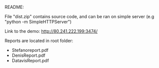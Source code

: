 README:

File "dist.zip" contains source code, and can be ran on simple server (e.g "python -m SimpleHTTPServer")

Link to the demo:
http://80.241.222.199:3474/

Reports are located in root folder:
- Stefanoreport.pdf
- DenisReport.pdf
- DatavisReport.pdf

